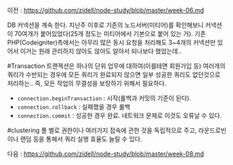 이전 : https://github.com/zidell/node-study/blob/master/week-06.md

DB 커넥션을 계속 한다. 지난주 이후로 기존의 노드서버(미티어)를 확인해보니 커넥션이 70여개가 붙어있었다(25개 정도는 미티어에서 기본으로 붙어 있는 거). 기존 PHP(Codeigniter)측에서는 아무리 많은 동시 요청을 처리해도 3~4개의 커넥션만 있어서 이거는 원래 관리하지 않아도 않아도 알아서 되나보다 했었는데..

#Transaction
트랜젝션은 하나의 단위 업무에 대하여(이를테면 회원가입 등) 여러개의 쿼리가 수반되는 경우에 모든 쿼리가 완료되지 않으면 일부 성공한 쿼리도 없던것으로 처리하는.. 즉, 모든 작업의 무결성을 보장하기 위해서 필요하다.

- `connection.beginTransaction` : 시작(롤백과 커밋의 기준이 된다).
- `connection.rollback` : 실패했을 경우 롤백
- `connection.commit` : 성공한 경우 완료. 네트워크 문제로 이것도 오류날 수 있다.

#clustering
풀 별로 권한이나 여러가지 접속에 관한 것을 독립적으로 주고, 라운드로빈이나 랜덤 등을 통해서 쿼리 실행 효율도 늘릴 수 있다.


다음 : https://github.com/zidell/node-study/blob/master/week-08.md
